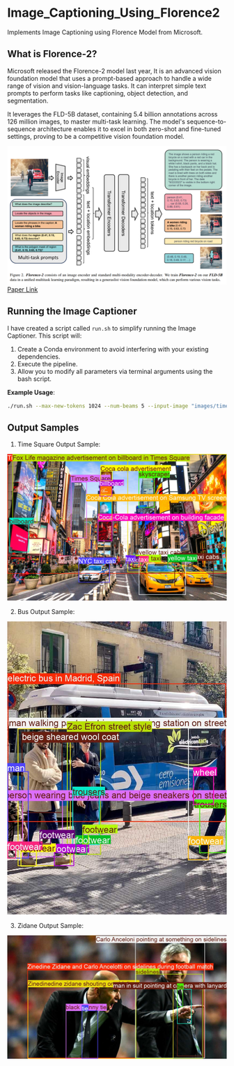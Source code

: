# Image_Captioning_Using_Florence2
Implements Image Captioning using Florence Model from Microsoft.

## What is Florence-2?
Microsoft released the Florence-2 model last year, It is an advanced vision foundation model that uses a prompt-based approach to handle a wide range of vision and vision-language tasks. It can interpret simple text prompts to perform tasks like captioning, object detection, and segmentation.

It leverages the FLD-5B dataset, containing 5.4 billion annotations across 126 million images, to master multi-task learning. The model's sequence-to-sequence architecture enables it to excel in both zero-shot and fine-tuned settings, proving to be a competitive vision foundation model.

![Florence Architecture](images/florence2_architecture.png)
[Paper Link](https://arxiv.org/abs/2311.06242)

## Running the Image Captioner

I have created a script called `run.sh` to simplify running the Image Captioner. This script will:

1. Create a Conda environment to avoid interfering with your existing dependencies.
2. Execute the pipeline.
3. Allow you to modify all parameters via terminal arguments using the bash script.

**Example Usage**:
```bash
./run.sh --max-new-tokens 1024 --num-beams 5 --input-image "images/times_square.jpg"
```
## Output Samples

1. Time Square Output Sample:

![Times Square Output](images/times_square_output.jpg)

2. Bus Output Sample:

![Bus Output](images/bus_output.jpg)

3. Zidane Output Sample:

![Zidane Output](images/zidane_output.jpg)
